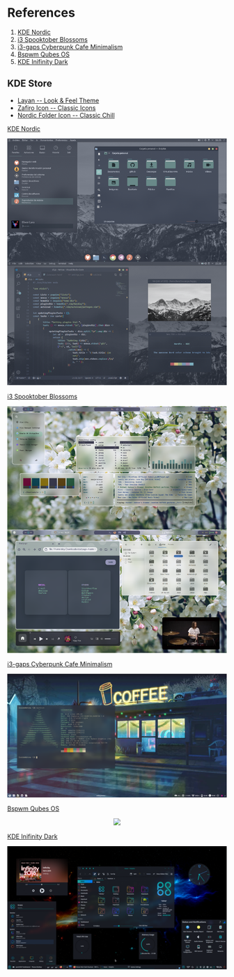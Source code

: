 # References


1. [KDE Nordic](#KDE-Nordic)
2. [i3 Spooktober Blossoms](#i3-Spooktober-Blossoms)
3. [i3-gaps Cyberpunk Cafe Minimalism](#i3-gaps-Cyberpunk-Cafe-Minimalism)
4. [Bspwm Qubes OS](#Bspwm-Qubes-OS)
5. [KDE Inifinity Dark](#KDE-Inifinity-Dark)


## KDE Store
- [Layan -- Look & Feel Theme](https://store.kde.org/p/1325243)
- [Zafiro Icon -- Classic Icons](https://www.gnome-look.org/s/Gnome/p/1209330)
- [Nordic Folder Icon -- Classic Chill](https://www.gnome-look.org/p/1267246)


<a name="KDE-Nordic"></a>
[KDE Nordic](https://www.reddit.com/r/unixporn/comments/d9okx3/kde_nordic_kde/)
<p align="center">
  <img src="Reddit/KDE-Nordic.png">
</p>


<a name="i3-Spooktober-Blossoms"></a>
[i3 Spooktober Blossoms](https://www.reddit.com/r/unixporn/comments/j3s3hv/i3_spooktober_blossoms/)
<p align="center">
  <img src="Reddit/i3-Spooktober-Blossoms.png">
</p>


<a name="i3-gaps-Cyberpunk-Cafe-Minimalism"></a>
[i3-gaps Cyberpunk Cafe Minimalism](https://www.reddit.com/r/unixporn/comments/j3nzan/i3gaps_cyberpunk_cafe_minimalism_first_rice_ever/)
<p align="center">
  <img src="Reddit/i3-gaps-Cyberpunk-Cafe-Minimalism.png">
</p>


<a name="Bspwm-Qubes-OS"></a>
[Bspwm Qubes OS](https://www.reddit.com/r/unixporn/comments/j3zyyv/bspwm_qubes_os_my_daily_drive/)
<p align="center">
  <img src="Reddit/Bspwm-Qubes-OS.png">
</p>


<a name="KDE-Inifinity-Dark"></a>
[KDE Inifinity Dark](https://www.reddit.com/r/unixporn/comments/jfa4ct/plasma_5_new_dark_plasma_theme_infinityplasma/)
<p align="center">
  <img src="Reddit/KDE-Inifinity-Dark.png">
</p>
